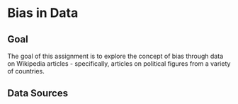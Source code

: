 # Bias in Data

## Goal 

The goal of this assignment is to explore the concept of bias through data on Wikipedia articles - specifically, articles on political figures from a variety of countries.

## Data Sources 

